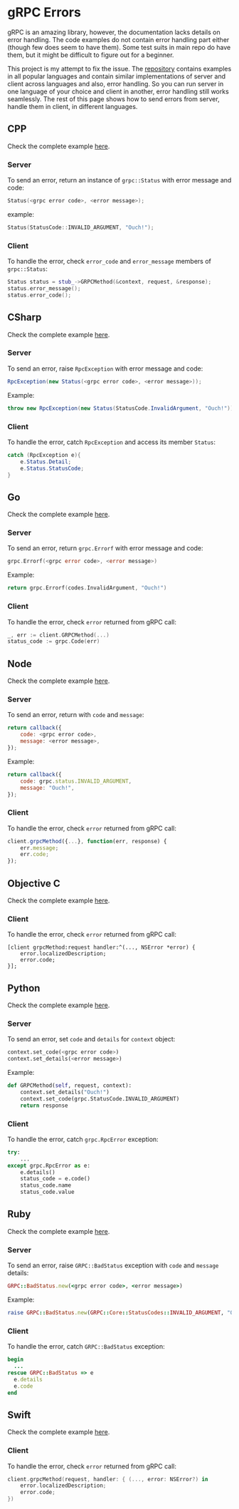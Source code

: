 # gRPC Errors

gRPC is an amazing library, however, the documentation lacks details on error handling. The code examples do not contain error handling part either (though few does seem to have them). Some test suits in main repo do have them, but it might be difficult to figure out for a beginner.

This project is my attempt to fix the issue. The [repository](https://github.com/avinassh/grpc-errors) contains examples in all popular languages and contain similar implementations of server and client across languages and also, error handling. So you can run server in one language of your choice and client in another, error handling still works seamlessly. The rest of this page shows how to send errors from server, handle them in client, in different languages.

## CPP

Check the complete example [here](https://github.com/avinassh/grpc-errors/tree/master/cpp).

### Server

To send an error, return an instance of `grpc::Status` with error message and code:

```c++
Status(<grpc error code>, <error message>);
```

example:

```c++
Status(StatusCode::INVALID_ARGUMENT, "Ouch!");
```

### Client

To handle the error, check `error_code` and `error_message` members of `grpc::Status`:

```c++
Status status = stub_->GRPCMethod(&context, request, &response);
status.error_message();
status.error_code();
```

## CSharp

Check the complete example [here](https://github.com/avinassh/grpc-errors/tree/master/csharp).

### Server

To send an error, raise `RpcException` with error message and code:

```c#
RpcException(new Status(<grpc error code>, <error message>));
```

Example:

```c#
throw new RpcException(new Status(StatusCode.InvalidArgument, "Ouch!"));
```

### Client

To handle the error, catch `RpcException` and access its member `Status`:

```c#
catch (RpcException e){
    e.Status.Detail;
    e.Status.StatusCode;
}
```

## Go

Check the complete example [here](https://github.com/avinassh/grpc-errors/tree/master/go).

### Server

To send an error, return `grpc.Errorf` with error message and code:

```go
grpc.Errorf(<grpc error code>, <error message>)
```

Example:

```go
return grpc.Errorf(codes.InvalidArgument, "Ouch!")
```

### Client

To handle the error, check `error` returned from gRPC call:

```go
_, err := client.GRPCMethod(...)
status_code := grpc.Code(err)
```

## Node

Check the complete example [here](https://github.com/avinassh/grpc-errors/tree/master/node).

### Server

To send an error, return with `code` and `message`:

```js
return callback({
    code: <grpc error code>,
    message: <error message>,
});
```

Example:

```js
return callback({
    code: grpc.status.INVALID_ARGUMENT,
    message: "Ouch!",
});
```

### Client

To handle the error, check `error` returned from gRPC call:

```js
client.grpcMethod({...}, function(err, response) {
    err.message;
    err.code;
});
```

## Objective C

Check the complete example [here](https://github.com/avinassh/grpc-errors/tree/master/objective-c).

### Client

To handle the error, check `error` returned from gRPC call:

```obj-c
[client grpcMethod:request handler:^(..., NSError *error) {
    error.localizedDescription;
    error.code;
}];
```

## Python

Check the complete example [here](https://github.com/avinassh/grpc-errors/tree/master/python).

### Server

To send an error, set `code` and `details` for `context` object:

```python
context.set_code(<grpc error code>)
context.set_details(<error message>)
```

Example:

```python
def GRPCMethod(self, request, context):
    context.set_details("Ouch!")
    context.set_code(grpc.StatusCode.INVALID_ARGUMENT)
    return response
```

### Client

To handle the error, catch `grpc.RpcError` exception:

```python
try:
    ...
except grpc.RpcError as e:
    e.details()
    status_code = e.code()
    status_code.name
    status_code.value
```

## Ruby

Check the complete example [here](https://github.com/avinassh/grpc-errors/tree/master/ruby).

### Server

To send an error, raise `GRPC::BadStatus` exception with `code` and `message` details:

```ruby
GRPC::BadStatus.new(<grpc error code>, <error message>)
```

Example:

```ruby
raise GRPC::BadStatus.new(GRPC::Core::StatusCodes::INVALID_ARGUMENT, "Ouch!")
```

### Client

To handle the error, catch `GRPC::BadStatus` exception:

```ruby
begin
  ...
rescue GRPC::BadStatus => e
  e.details
  e.code
end
```

## Swift

Check the complete example [here](https://github.com/avinassh/grpc-errors/tree/master/swift).

### Client

To handle the error, check `error` returned from gRPC call:

```swift
client.grpcMethod(request, handler: { (..., error: NSError?) in
    error.localizedDescription;
    error.code;
})
```
